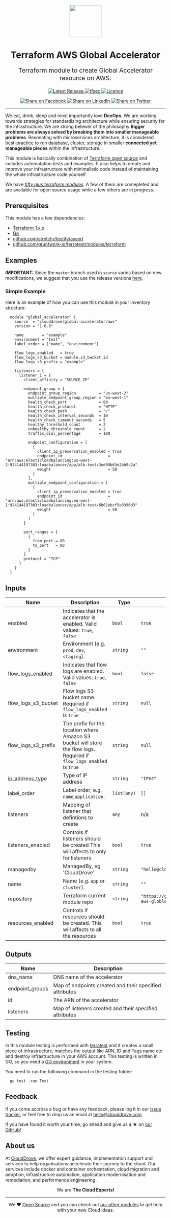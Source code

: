 <!-- This file was automatically generated by the `geine`. Make all changes to `README.yaml` and run `make readme` to rebuild this file. -->

<p align="center"> <img src="https://user-images.githubusercontent.com/50652676/62349836-882fef80-b51e-11e9-99e3-7b974309c7e3.png" width="100" height="100"></p>


<h1 align="center">
    Terraform AWS Global Accelerator
</h1>

<p align="center" style="font-size: 1.2rem;"> 
    Terraform module to create Global Accelerator resource on AWS.
     </p>

<p align="center">

<a href="https://github.com/clouddrove/terraform-aws-global-accelerator/releases/latest">
  <img src="https://img.shields.io/github/release/clouddrove/terraform-aws-global-accelerator.svg" alt="Latest Release">
</a>
<a href="https://github.com/clouddrove/terraform-aws-global-accelerator/actions/workflows/tfsec.yml">
  <img src="https://github.com/clouddrove/terraform-aws-global-accelerator/actions/workflows/tfsec.yml/badge.svg" alt="tfsec">
</a>
<a href="LICENSE.md">
  <img src="https://img.shields.io/badge/License-APACHE-blue.svg" alt="Licence">
</a>


</p>
<p align="center">

<a href='https://facebook.com/sharer/sharer.php?u=https://github.com/clouddrove/terraform-aws-global-accelerator'>
  <img title="Share on Facebook" src="https://user-images.githubusercontent.com/50652676/62817743-4f64cb80-bb59-11e9-90c7-b057252ded50.png" />
</a>
<a href='https://www.linkedin.com/shareArticle?mini=true&title=Terraform+AWS+Global+Accelerator&url=https://github.com/clouddrove/terraform-aws-global-accelerator'>
  <img title="Share on LinkedIn" src="https://user-images.githubusercontent.com/50652676/62817742-4e339e80-bb59-11e9-87b9-a1f68cae1049.png" />
</a>
<a href='https://twitter.com/intent/tweet/?text=Terraform+AWS+Global+Accelerator&url=https://github.com/clouddrove/terraform-aws-global-accelerator'>
  <img title="Share on Twitter" src="https://user-images.githubusercontent.com/50652676/62817740-4c69db00-bb59-11e9-8a79-3580fbbf6d5c.png" />
</a>

</p>
<hr>


We eat, drink, sleep and most importantly love **DevOps**. We are working towards strategies for standardizing architecture while ensuring security for the infrastructure. We are strong believer of the philosophy <b>Bigger problems are always solved by breaking them into smaller manageable problems</b>. Resonating with microservices architecture, it is considered best-practice to run database, cluster, storage in smaller <b>connected yet manageable pieces</b> within the infrastructure. 

This module is basically combination of [Terraform open source](https://www.terraform.io/) and includes automatation tests and examples. It also helps to create and improve your infrastructure with minimalistic code instead of maintaining the whole infrastructure code yourself.

We have [*fifty plus terraform modules*][terraform_modules]. A few of them are comepleted and are available for open source usage while a few others are in progress.




## Prerequisites

This module has a few dependencies: 

- [Terraform 1.x.x](https://learn.hashicorp.com/terraform/getting-started/install.html)
- [Go](https://golang.org/doc/install)
- [github.com/stretchr/testify/assert](https://github.com/stretchr/testify)
- [github.com/gruntwork-io/terratest/modules/terraform](https://github.com/gruntwork-io/terratest)







## Examples


**IMPORTANT:** Since the `master` branch used in `source` varies based on new modifications, we suggest that you use the release versions [here](https://github.com/clouddrove/terraform-aws-global-accelerator/releases).


### Simple Example
Here is an example of how you can use this module in your inventory structure:
```hcl
  module "global_accelerator" {
    source  = "clouddrove/global-accelerator/aws"
    version = "1.0.0"

    name        = "example"
    environment = "test"
    label_order = ["name", "environment"]

    flow_logs_enabled   = true
    flow_logs_s3_bucket = module.s3_bucket.id
    flow_logs_s3_prefix = "example"

    listeners = {
      listener_1 = {
        client_affinity = "SOURCE_IP"

        endpoint_group = {
          endpoint_group_region          = "us-west-2"
          multiple_endpoint_group_region = "eu-west-1"
          health_check_port              = 80
          health_check_protocol          = "HTTP"
          health_check_path              = "/"
          health_check_interval_seconds  = 10
          health_check_timeout_seconds   = 5
          healthy_threshold_count        = 2
          unhealthy_threshold_count      = 2
          traffic_dial_percentage        = 100

          endpoint_configuration = [
            {
              client_ip_preservation_enabled = true
              endpoint_id                    = "arn:aws:elasticloadbalancing:us-west-2:924144197303:loadbalancer/app/alb-test/3ed98b63e2bb9c2a"
              weight                         = 50
            }
          ],
          multiple_endpoint_configuration = [
            {
              client_ip_preservation_enabled = true
              endpoint_id                    = "arn:aws:elasticloadbalancing:eu-west-1:924144197303:loadbalancer/app/alb-test/6b02ebcf5e0396d3"
              weight                         = 50
            }
          ]
        }

        port_ranges = [
          {
            from_port = 80
            to_port   = 80
          }
        ]
        protocol = "TCP"
      }
    }
  }
```






## Inputs

| Name | Description | Type | Default | Required |
|------|-------------|------|---------|:--------:|
| enabled | Indicates that the accelerator is enabled. Valid values: `true`, `false` | `bool` | `true` | no |
| environment | Environment (e.g. `prod`, `dev`, `staging`). | `string` | `""` | no |
| flow\_logs\_enabled | Indicates that flow logs are enabled. Valid values: `true`, `false` | `bool` | `false` | no |
| flow\_logs\_s3\_bucket | Flow logs S3 bucket name. Required if `flow_logs_enabled` is `true` | `string` | `null` | no |
| flow\_logs\_s3\_prefix | The prefix for the location where Amazon S3 bucket will store the flow logs. Required if `flow_logs_enabled` is `true` | `string` | `null` | no |
| ip\_address\_type | Type of IP address | `string` | `"IPV4"` | no |
| label\_order | Label order, e.g. `name`,`application`. | `list(any)` | `[]` | no |
| listeners | Mapping of listener that defintions to create | `any` | n/a | yes |
| listeners\_enabled | Controls if listeners should be created This will affects to only for listeners | `bool` | `true` | no |
| managedby | ManagedBy, eg 'CloudDrove' | `string` | `"hello@clouddrove.com"` | no |
| name | Name  (e.g. `app` or `cluster`). | `string` | `""` | no |
| repository | Terraform current module repo | `string` | `"https://github.com/clouddrove/terraform-aws-globle-accelerator"` | no |
| resources\_enabled | Controls if resources should be created. This will affects to all the resources | `bool` | `true` | no |

## Outputs

| Name | Description |
|------|-------------|
| dns\_name | DNS name of the accelerator |
| endpoint\_groups | Map of endpoints created and their specified attributes |
| id | The ARN of the accelerator |
| listeners | Map of listeners created and their specified attributes |




## Testing
In this module testing is performed with [terratest](https://github.com/gruntwork-io/terratest) and it creates a small piece of infrastructure, matches the output like ARN, ID and Tags name etc and destroy infrastructure in your AWS account. This testing is written in GO, so you need a [GO environment](https://golang.org/doc/install) in your system. 

You need to run the following command in the testing folder:
```hcl
  go test -run Test
```



## Feedback 
If you come accross a bug or have any feedback, please log it in our [issue tracker](https://github.com/clouddrove/terraform-aws-global-accelerator/issues), or feel free to drop us an email at [hello@clouddrove.com](mailto:hello@clouddrove.com).

If you have found it worth your time, go ahead and give us a ★ on [our GitHub](https://github.com/clouddrove/terraform-aws-global-accelerator)!

## About us

At [CloudDrove][website], we offer expert guidance, implementation support and services to help organisations accelerate their journey to the cloud. Our services include docker and container orchestration, cloud migration and adoption, infrastructure automation, application modernisation and remediation, and performance engineering.

<p align="center">We are <b> The Cloud Experts!</b></p>
<hr />
<p align="center">We ❤️  <a href="https://github.com/clouddrove">Open Source</a> and you can check out <a href="https://github.com/clouddrove">our other modules</a> to get help with your new Cloud ideas.</p>

  [website]: https://clouddrove.com
  [github]: https://github.com/clouddrove
  [linkedin]: https://cpco.io/linkedin
  [twitter]: https://twitter.com/clouddrove/
  [email]: https://clouddrove.com/contact-us.html
  [terraform_modules]: https://github.com/clouddrove?utf8=%E2%9C%93&q=terraform-&type=&language=
